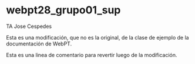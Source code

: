 # webpt28_grupo01_sup

TA Jose Cespedes

Esta es una modificación, que no es la original, de la clase de ejemplo de la documentación de WebPT.

Esta es una linea de comentario para revertir luego de la modificación.

